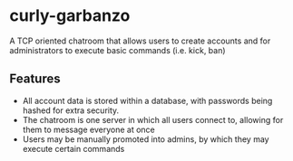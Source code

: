 # curly-garbanzo

A TCP oriented chatroom that allows users to create accounts and for administrators to execute basic commands (i.e. kick, ban)

## Features

- All account data is stored within a database, with passwords being hashed for extra security.
- The chatroom is one server in which all users connect to, allowing for them to message everyone at once
- Users may be manually promoted into admins, by which they may execute certain commands

